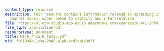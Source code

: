 ```yaml
---
content_type: resource
description: This resource contains information related to spreading iver fading channels,
  channel model, upper bound to capacity and interpretation.
file: https://ol-ocw-studio-app-qa.s3.amazonaws.com/courses/6-441-information-theory-spring-2010/fb01894b1cba2b45a2ab4cd2ea1e3d3f_MIT6_441S10_lec23.pdf
file_type: application/pdf
resourcetype: Document
title: MIT6_441S10_lec23.pdf
uid: fb01894b-1cba-2b45-a2ab-4cd2ea1e3d3f
---
```

